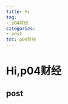 ```yaml
---
title: Hi
tag: 
- p04财经
categories:
- post
toc: p04财经
---
```

<h1 id="hip04财经">Hi,p04财经</h1>
<h2 id="post">post</h2>
